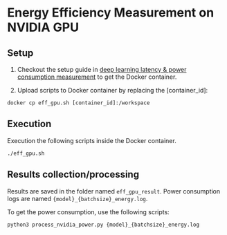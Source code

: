 # Energy Efficiency Measurement on NVIDIA GPU

## Setup

1. Checkout the setup guide in [deep learning latency & power consumption measurement](../../latency_power/nvidia_gpu/README.md) to get the Docker container.

2. Upload scripts to Docker container by replacing the [container_id]:

```
docker cp eff_gpu.sh [container_id]:/workspace
```

## Execution

Execution the following scripts inside the Docker container.

```
./eff_gpu.sh
```

## Results collection/processing

Results are saved in the folder named `eff_gpu_result`.
Power consumption logs are named `{model}_{batchsize}_energy.log`.

To get the power consumption, use the following scripts:

```
python3 process_nvidia_power.py {model}_{batchsize}_energy.log
```